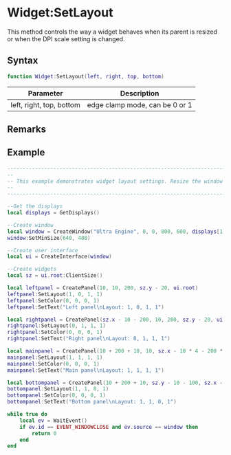 # Widget:SetLayout

This method controls the way a widget behaves when its parent is resized or when the DPI scale setting is changed.

## Syntax

```lua
function Widget:SetLayout(left, right, top, bottom)
```

| Parameter | Description |
| --- | --- |
| left, right, top, bottom | edge clamp mode, can be 0 or 1 |

## Remarks



## Example 

```lua
----------------------------------------------------------------------------------------------------------
--
-- This example demonstrates widget layout settings. Resize the window to see how each panel adjusts size
--  
----------------------------------------------------------------------------------------------------------

--Get the displays
local displays = GetDisplays()

--Create window
local window = CreateWindow("Ultra Engine", 0, 0, 800, 600, displays[1], WINDOW_TITLEBAR | WINDOW_RESIZABLE)
window:SetMinSize(640, 480)

--Create user interface
local ui = CreateInterface(window)

--Create widgets
local sz = ui.root:ClientSize()

local leftpanel = CreatePanel(10, 10, 200, sz.y - 20, ui.root)
leftpanel:SetLayout(1, 0, 1, 1)
leftpanel:SetColor(0, 0, 0, 1)
leftpanel:SetText("Left panel\nLayout: 1, 0, 1, 1")

local rightpanel = CreatePanel(sz.x - 10 - 200, 10, 200, sz.y - 20, ui.root)
rightpanel:SetLayout(0, 1, 1, 1)
rightpanel:SetColor(0, 0, 0, 1)
rightpanel:SetText("Right panel\nLayout: 0, 1, 1, 1")

local mainpanel = CreatePanel(10 + 200 + 10, 10, sz.x - 10 * 4 - 200 * 2, sz.y - 10 * 3 - 100, ui.root)
mainpanel:SetLayout(1, 1, 1, 1)
mainpanel:SetColor(0, 0, 0, 1)
mainpanel:SetText("Main panel\nLayout: 1, 1, 1, 1")

local bottompanel = CreatePanel(10 + 200 + 10, sz.y - 10 - 100, sz.x - 10 * 4 - 200 * 2, 100, ui.root)
bottompanel:SetLayout(1, 1, 0, 1)
bottompanel:SetColor(0, 0, 0, 1)
bottompanel:SetText("Bottom panel\nLayout: 1, 1, 0, 1")

while true do
    local ev = WaitEvent()
    if ev.id == EVENT_WINDOWCLOSE and ev.source == window then
        return 0
    end
end
```